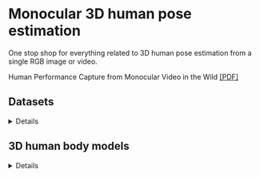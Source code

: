 # Monocular 3D human pose estimation
One stop shop for everything related to 3D human pose estimation from a single RGB image or video.

Human Performance Capture from Monocular Video in the Wild [[PDF]](https://arxiv.org/pdf/2111.14672.pdf) 

## Datasets
<details>
  <summary>Details</summary>
  
</details>

## 3D human body models
<details>
  <summary>Details</summary>
  
  | Paper        | Year | Description                                          | Link |
  | :---         | :----|    :----                                             |          ---: |
  | SMPL         | 2015 | A Skinned Multi-Person Linear Model                  | [[Project page]](https://smpl.is.tue.mpg.de/)      |
  | SMPL-X       | 2019 | SMPL eXpressive                                      | [[Project page]](https://smpl-x.is.tue.mpg.de/)    |
  | STAR         | 2020 | A Sparse Trained Articulated Human Body Regressor    | [[Project page]](https://star.is.tue.mpg.de/)      |
  | GHUM & GHUML | 2020 | Generative 3D Human Shape and Articulated Pose Models| [[GitHub page]](https://github.com/google-research/google-research/tree/master/ghum)|

</details>
